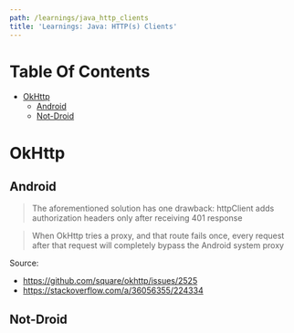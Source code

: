 ```yaml
---
path: /learnings/java_http_clients
title: 'Learnings: Java: HTTP(s) Clients'
---
```

# Table Of Contents

<!-- toc -->

- [OkHttp](#okhttp)
  * [Android](#android)
  * [Not-Droid](#not-droid)

<!-- tocstop -->

# OkHttp

## Android

> The aforementioned solution has one drawback: httpClient adds authorization headers only after receiving 401 response

> When OkHttp tries a proxy, and that route fails once, every request after that request will completely bypass the Android system proxy

Source:

  * https://github.com/square/okhttp/issues/2525
  * https://stackoverflow.com/a/36056355/224334

## Not-Droid

